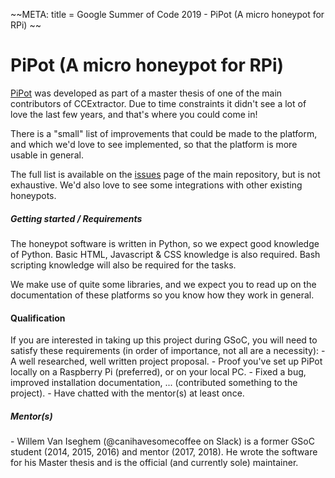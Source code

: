 \~\~META: title = Google Summer of Code 2019 - PiPot (A micro honeypot
for RPi) \~\~

# PiPot (A micro honeypot for RPi)

[PiPot](https://github.com/PiPot/PiPot) was developed as part
of a master thesis of one of the main contributors of CCExtractor. Due
to time constraints it didn't see a lot of love the last few years, and
that's where you could come in!

There is a "small" list of improvements that could be made to the
platform, and which we'd love to see implemented, so that the platform
is more usable in general.

The full list is available on the
[issues](https://github.com/PiPot/PiPot/issues) page of the
main repository, but is not exhaustive. We'd also love to see some
integrations with other existing honeypots.

##### Getting started / Requirements

The honeypot software is written in Python, so we expect good knowledge
of Python. Basic HTML, Javascript & CSS knowledge is also required. Bash
scripting knowledge will also be required for the tasks.

We make use of quite some libraries, and we expect you to read up on the
documentation of these platforms so you know how they work in
general.

#### Qualification

If you are interested in taking up this project during GSoC, you will
need to satisfy these requirements (in order of importance, not all are
a necessity):  - A well researched, well written project
proposal. - Proof you've set up PiPot locally on a Raspberry Pi
(preferred), or on your local PC. - Fixed a bug, improved
installation documentation, \... (contributed something to the
project). - Have chatted with the mentor(s) at least once.

##### Mentor(s)

\- Willem Van Iseghem (\@canihavesomecoffee on Slack) is a former GSoC
student (2014, 2015, 2016) and mentor (2017, 2018). He wrote the
software for his Master thesis and is the official (and currently sole)
maintainer.
